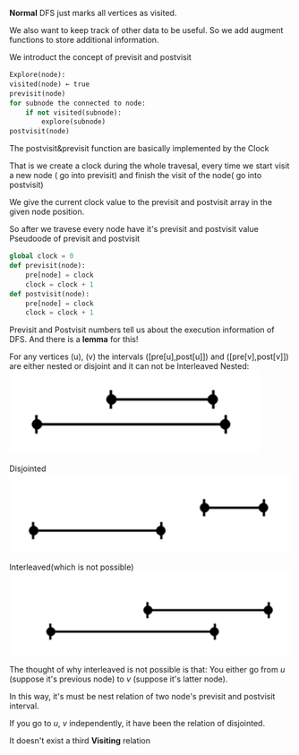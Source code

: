 **Normal** DFS just marks all vertices as visited.

We also want to keep track of other data to be useful. So we add augment functions to store additional information.

We introduct the concept of previsit and postvisit
```Python
Explore(node):
visited(node) ← true 
previsit(node)
for subnode the connected to node:
    if not visited(subnode): 
        explore(subnode)
postvisit(node)
```
The postvisit&previsit function are basically implemented by the Clock

That is we create a clock during the whole travesal, every time we start visit a new node ( go into previsit) and finish the visit of the node( go into postvisit)

We give the current clock value to the previsit and postvisit array in the given node position.

So after we travese every node have it's previsit and postvisit value
Pseudoode of previsit and postvisit
```Python
global clock = 0
def previsit(node):
    pre[node] = clock 
    clock = clock + 1
def postvisit(node):
    pre[node] = clock 
    clock = clock + 1
```

Previsit and Postvisit numbers tell us about the execution information of DFS.
And there is a **lemma** for this!

For any vertices \(u\), \(v\) the intervals \([pre[u],post[u]]\) and \([pre[v],post[v]]\) are either nested or disjoint and it can not be Interleaved
Nested:
![nested relation](nested.png)

Disjointed
![disjoint relation](disjoint.png)

Interleaved(which is not possible)
![interleaved relation](interleaved.png)

The thought of why interleaved is not possible is that:
You either go from $u$ (suppose it's previous node) to $v$ (suppose it's latter node). 

In this way, it's must be nest relation of two node's previsit and postvisit interval.

If you go to $u$, $v$ independently, it have been the relation of disjointed.

It doesn't exist a third **Visiting** relation 
